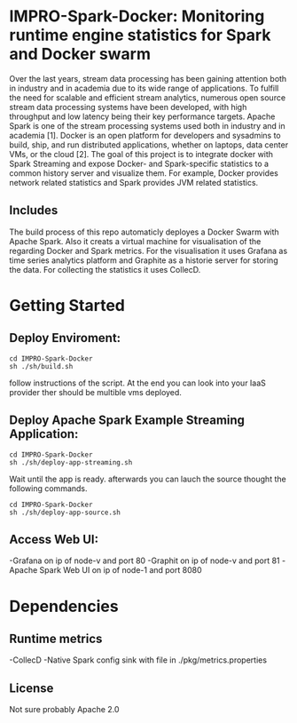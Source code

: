# IMPRO-Spark-Docker: Monitoring runtime engine statistics for Spark and Docker swarm
Over the last years, stream data processing has been gaining attention both in industry and in academia due to its wide range of applications. To fulfill the need for scalable and efficient stream analytics, numerous open source stream data processing systems have been developed, with high throughput and low latency being their key performance targets. Apache Spark is one of the stream processing systems used both in industry and in academia [1]. Docker is an open platform for developers and sysadmins to build, ship, and run distributed applications, whether on laptops, data center VMs, or the cloud [2]. The goal of this project is to integrate docker with Spark Streaming and expose Docker- and Spark-specific statistics to a common history server and visualize them. For example, Docker provides network related statistics and Spark provides JVM related statistics.

## Includes
The build process of this repo automaticly deployes a Docker Swarm with Apache Spark.
Also it creats a virtual machine for visualisation of the regarding Docker and Spark metrics.
For the visualisation it uses Grafana as time series analytics platform and Graphite as a historie server for storing the data.
For collecting the statistics it uses CollecD.

# Getting Started
## Deploy Enviroment:

```
cd IMPRO-Spark-Docker
sh ./sh/build.sh
```
follow instructions of the script.
At the end you can look into your IaaS provider ther should be multible vms deployed.

## Deploy Apache Spark Example Streaming Application:
```
cd IMPRO-Spark-Docker
sh ./sh/deploy-app-streaming.sh
```
Wait until the app is ready.
afterwards you can lauch the source thought the following commands.
```
cd IMPRO-Spark-Docker
sh ./sh/deploy-app-source.sh
```
## Access Web UI:
-Grafana on ip of node-v and port 80
-Graphit on ip of node-v and port 81
-Apache Spark Web UI on ip of node-1 and port 8080

# Dependencies
## Runtime metrics
-CollecD
-Native Spark config sink with file in ./pkg/metrics.properties

## License
Not sure probably Apache 2.0


